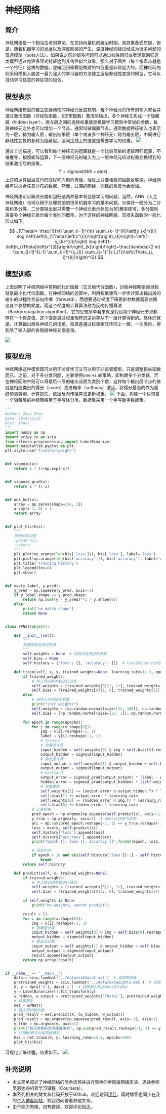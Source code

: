 # 神经网络


## 简介
神经网络是一个相当古老的算法，在支持向量机的统治时期，其效果备受质疑，但是，随着机器学习的发展以及深度网络的产生，深度神经网络已经成为很多问题的首选模型（sota方法）。如果说之前的很多问题可以通过线性回归或者逻辑回归这类模型通过构建多项式特征达到非线性拟合效果，那么对于图片（每个像素点就是一个特征）这样的数据，逻辑回归等模型构建的特征量是非常庞大的，而神经网络则采用模拟人脑这一最为强大的学习器的方法建立层层非线性变换的模型，它可以自动学习任意的特征项的组合。


## 模型表示
神经网络模型的建立依据动物的神经元反应机制，每个神经元将所有的输入整合并通过激活函数（非线性函数，如S型函数）激活后输出，多个神经元构成一个隐藏层（hidden layer），层与层之间的连接权重就是机器学习模型中常说的参数，每层神经元之外也可以增加一个节点，通常叫做偏置节点。通常数据特征输入也表示为一层，称为输入层，输出结果层（单个或者多个神经元）称为输出层，中间进行非线性变换的都称为隐藏层。层间连线上的值就是需要学习的权重。
![](./assets/NN.png)

通过上述描述，可以看到每个神经元的运算就是一个比较简单的逻辑回归运算，不难推导，按照矩阵运算，下一层神经元的输入为上一层神经元经过权重变换得到的结果激活后的结果。
$$ Y = sigmoid(WX + bias) $$
上述的运算层层进行的过程称为前向传播，理论上只要堆叠的层数足够深，神经网络可以拟合任意分布的数据，然而，过深的网络，训练的难度也会增加。


神经网络可以解决分类和回归这两种基本有监督学习的问题，当然，ANN（人工神经网络）也可以用于处理其他的很多机器学习的基本问题。分类好一般分为二分类和多分类，二分类输出层只需要一个神经元表示标签为1的概率即可，多分类则需要多个神经元表示每个类别的概率。对于这样的神经网络，其损失函数的一般化形式如下。

$$
J(\Theta)=-\frac{1}{m} \sum_{i=1}^{m} \sum_{k=1}^{K}\left[y_{k}^{(i)} \log \left(\left(h_{\Theta}\left(x^{(i)}\right)\right)_{k}\right)+\left(1-y_{k}^{(i)}\right) \log \left(1-\left(h_{\Theta}\left(x^{(i)}\right)\right)_{k}\right)\right]+\frac{\lambda}{2 m} \sum_{l=1}^{L-1} \sum_{i=1}^{s_{l}} \sum_{j=1}^{s l_{1}}\left(\Theta_{j, i}^{(l)}\right)^{2}
$$


## 模型训练
上面说明了神经网络中常用的代价函数（交叉熵代价函数），训练神经网络的目标就是最小化代价函数。在神经网络的运算中，利用权重矩阵一步步计算出输出层的输出的过程称为前向传播（forward），而想要通过梯度下降更新参数就需要求解出各个参数的梯度。而这个梯度的计算算法称为反向传播算法（Backpropagation algorithm），它的思想简单看来就是假设每个神经元节点都存在一个误差值，这个值是通过权重矩阵的逆运算从下一层计算得到的。具体的就是，计算输出层各神经元的误差，将误差通过权重矩阵传回上一层，一次类推，得到除了输入层的各隐层神经元误差值。

![](./assets/bp.jpg)


## 模型应用
神经网络这种模型既可以用于监督学习又可以用于非监督模型，只是调整损失函数而已。之前，对于多分类问题，主要使用one vs all策略，即构建多个分类器，而在神经网络中则可以将最后一层的输出设置为类别个数，这样每个输出层节点的值就是相应类别的得分（score）或者概率（softmax）激活，将得分最高的作为最终预测类别，计算损失，依据反向传播算法更新权重。
![](./assets/multiclass.png)
下面，构建一个只包含一个隐藏层的神经网络用于手写体分类。数据集采用一个手写数字数据集。
```python
"""
Author: Zhou Chen
Date: 2019/11/13
Desc: About
"""
import numpy as np
import scipy.io as scio
from sklearn.preprocessing import LabelBinarizer
import matplotlib.pyplot as plt
plt.style.use('fivethirtyeight')


def sigmoid(x):
    return 1 / (1+np.exp(-x))


def sigmoid_grad(x):
    return x * (1-x)


def one_hot(x):
    array = np.zeros(shape=[10, 1])
    array[x-1, 0] = 1
    return array


def plot_his(his):
    """
    绘制训练过程
    :param his:
    :return:
    """
    plt.plot(np.arange(len(his['loss'])), his['loss'], label='loss')
    plt.plot(np.arange(len(his['accuracy'])), his['accuracy'], label='accuracy')
    plt.title('training history')
    plt.legend(loc=0)
    plt.show()


def mse(y_label, y_pred):
    y_pred = np.squeeze(y_pred, axis=-1)
    if y_label.shape == y_pred.shape:
        return np.sum((y - y_pred)**2 / y.shape[0])
    else:
        print("no match shape")
        return None


class BPNet(object):

    def __init__(self):
        """
        构建单隐层神经网络
        """
        self.weights = None  # 列表存放两层的参数
        self.bias = None
        self.history = {'loss': [], 'accuracy': []}  # loss和accuracy的历史

    def train(self, x, y, trained_weights=None, learning_rate=1e-3, epochs=100):
        if trained_weights:
            # 传入预训练参数进行训练
            self.weights = [trained_weights[0][:, 1:], trained_weights[1][:, 1:]]
            self.bias = [trained_weights[0][:, 0], trained_weights[1][:, 0]]
        else:
            # 未传入则初始化参数
            print("init weights")
            self.weights = [np.random.normal(size=[25, 400]), np.random.normal(size=[10, 25])]
            self.bias = [np.random.normal(size=[25, 1]), np.random.normal(size=[10, 1])]

        for epoch in range(epochs):
            for i in range(x.shape[0]):
                img = x[i].reshape(-1, 1)
                label = y[i].reshape(-1, 1)
                # forward
                # 隐藏层计算
                input_hidden = self.weights[0] @ img + self.bias[0].reshape(-1, 1)   # [25, 400] @ [400, 1] + [25, 1] => [25, 1]
                output_hidden = sigmoid(input_hidden)
                # 输出层计算
                input_output = self.weights[1] @ output_hidden + self.bias[1].reshape(-1, 1)   # [10, 25] @ [25, 1] + [10, 1] => [10, 1]
                output_output = sigmoid(input_output)
                # backward
                output_error = sigmoid_grad(output_output) * (label - output_output)
                hidden_error = sigmoid_grad(output_hidden) * (self.weights[1].T @ output_error)
                # 参数更新
                self.weights[1] += (output_error @ output_hidden.T) * learning_rate
                self.bias[1] += output_error * learning_rate
                self.weights[0] += (hidden_error @ img.T) * learning_rate
                self.bias[0] += hidden_error * learning_rate
            # 计算损失
            pred_epoch = np.argmax(np.squeeze(self.predict(x), axis=-1), axis=1)
            y_true = np.argmax(y, axis=1)  # onehot还原为标签
            acc = np.sum(pred_epoch.reshape(-1, 1) == y_true.reshape(-1, 1)) / y.shape[0]
            loss = mse(y, self.predict(x))
            self.history['loss'].append(loss)
            self.history['accuracy'].append(acc)
            print("epoch {}, loss {}, accuracy {}".format(epoch, loss, acc))

            # 添加早停
            if epoch > 10 and abs(self.history['loss'][-1] - self.history['loss'][-2]) < 1e-5:
                break
        return self.history

    def predict(self, x, trained_weights=None):
        if trained_weights:
            # 传入预训练参数进行预测
            self.weights = [trained_weights[0][:, 1:], trained_weights[1][:, 1:]]
            self.bias = [trained_weights[0][:, 0], trained_weights[1][:, 0]]

        if self.weights is None:
            print("no weights, cannot predict")

        result = []
        for i in range(x.shape[0]):
            img = x[i].reshape(-1, 1)
            # 隐藏层计算
            input_hidden = self.weights[0] @ img + self.bias[0].reshape(-1, 1)  # [25, 400] @ [400, 1] + [25, 1] => [25, 1]
            output_hidden = sigmoid(input_hidden)
            # 输出层计算
            input_output = self.weights[1] @ output_hidden + self.bias[1].reshape(-1, 1)  # [10, 25] @ [25, 1] + [10, 1] => [10, 1]
            output_output = sigmoid(input_output)
            result.append(output_output)
        return np.array(result)


if __name__ == '__main__':
    data = scio.loadmat('../data/ex3data1.mat')  # 读取数据集
    pretrained_weights = scio.loadmat('../data/ex3weights.mat')  # 读取预训练参数
    X, y = data['X'], data['y']  # 按照索引取出data和label
    y = LabelBinarizer().fit_transform(y)
    w_hidden, w_output = pretrained_weights['Theta1'], pretrained_weights['Theta2']
    # 构建模型
    net = BPNet()
    # 载入预训练参数
    pred_result = net.predict(X, [w_hidden, w_output])
    pred_result = np.argmax(np.squeeze(pred_result, axis=-1), axis=1)
    y_true = np.argmax(y, axis=1)
    print("载入参数前向传播准确率", np.sum(pred_result.reshape(-1, 1) == y_true.reshape(-1, 1)) / y.shape[0])
    # 利用BP算法训练网络模型
    his = net.train(X, y, learning_rate=1e-1, epochs=200)
    plot_his(his)

```
可视化训练过程，结果如下。
![](./assets/his.png)


## 补充说明
- 本文简单叙述了神经网络的简单思想并进行简单的单隐层网络实验，思路参照吴恩达的机器学习课程（Coursera）。
- 本系列相关的博文和代码开放于Github，欢迎访问[项目](https://github.com/luanshiyinyang/ML)。同时博客也同步在我的[个人博客网站](https://luanshiyinyang.github.io)，欢迎访问查看其他文章。
- 由于能力有限，如有错误，欢迎评论指正。